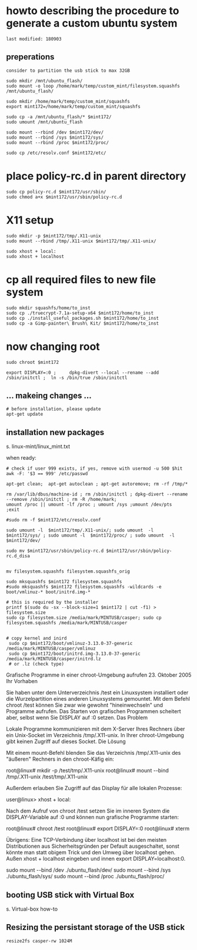 

# howto describing the procedure to generate a custom ubuntu system
    last modified: 180903
    
##


    
## preperations

    consider to partition the usb stick to max 32GB

    sudo mkdir /mnt/ubuntu_flash/
    sudo mount -o loop /home/mark/temp/custom_mint/filesystem.squashfs /mnt/ubuntu_flash/

    sudo mkdir /home/mark/temp/custom_mint/squashfs
    export mint172=/home/mark/temp/custom_mint/squashfs

    sudo cp -a /mnt/ubuntu_flash/* $mint172/
    sudo umount /mnt/ubuntu_flash

    sudo mount --rbind /dev $mint172/dev/
    sudo mount --rbind /sys $mint172/sys/
    sudo mount --rbind /proc $mint172/proc/

    sudo cp /etc/resolv.conf $mint172/etc/

# place policy-rc.d in parent directory
    sudo cp policy-rc.d $mint172/usr/sbin/
    sudo chmod a+x $mint172/usr/sbin/policy-rc.d

# X11 setup

    sudo mkdir -p $mint172/tmp/.X11-unix
    sudo mount --rbind /tmp/.X11-unix $mint172/tmp/.X11-unix/

    sudo xhost + local:
    sudo xhost + localhost

# cp all required files to new file system
    sudo mkdir squashfs/home/to_inst
    sudo cp ./truecrypt-7.1a-setup-x64 $mint172/home/to_inst
    sudo cp ./install_useful_packages.sh $mint172/home/to_inst
    sudo cp -a Gimp-painter\ Brush\ Kit/ $mint172/home/to_inst
    
# now changing root

    sudo chroot $mint172

    export DISPLAY=:0 ;     dpkg-divert --local --rename --add /sbin/initctl ;  ln -s /bin/true /sbin/initctl

## ... makeing changes ...

    # before installation, please update
    apt-get update

## installation new packages 
  s. linux-mint/linux_mint.txt

when ready:
    
    # check if user 999 exists, if yes, remove with usermod -u 500 $hit
    awk -F: '$3 == 999' /etc/passwd

    apt-get clean;  apt-get autoclean ; apt-get autoremove; rm -rf /tmp/*

    rm /var/lib/dbus/machine-id ; rm /sbin/initctl ; dpkg-divert --rename --remove /sbin/initctl ; rm -R /home/mark; 
    umount /proc || umount -lf /proc ; umount /sys ;umount /dev/pts   ;exit

    #sudo rm -f $mint172/etc/resolv.conf

    sudo umount -l  $mint172/tmp/.X11-unix/; sudo umount  -l  $mint172/sys/ ; sudo umount -l  $mint172/proc/ ; sudo umount  -l $mint172/dev/

    sudo mv $mint172/usr/sbin/policy-rc.d $mint172/usr/sbin/policy-rc.d_disa


    mv filesystem.squashfs filesystem.squashfs_orig
 
    sudo mksquashfs $mint172 filesystem.squashfs
    #sudo mksquashfs $mint172 filesystem.squashfs -wildcards -e boot/vmlinuz-* boot/initrd.img-*

    # this is required by the installer
    printf $(sudo du -sx --block-size=1 $mint172 | cut -f1) > filesystem.size
    sudo cp filesystem.size /media/mark/MINTUSB/casper; sudo cp filesystem.squashfs /media/mark/MINTUSB/casper
    
    
    # copy kernel and inird
     sudo cp $mint172/boot/vmlinuz-3.13.0-37-generic /media/mark/MINTUSB/casper/vmlinuz
     sudo cp $mint172/boot/initrd.img-3.13.0-37-generic /media/mark/MINTUSB/casper/initrd.lz
     # or .lz (check type)

Grafische Programme in einer chroot-Umgebung aufrufen
23. Oktober 2005
Ihr Vorhaben

Sie haben unter dem Unterverzeichnis /test ein Linuxsystem installiert oder die Wurzelpartition eines anderen Linuxsystems gemountet. Mit dem Befehl chroot /test können Sie zwar wie gewohnt "hineinwechseln" und Programme aufrufen. Das Starten von grafischen Programmen scheitert aber, selbst wenn Sie DISPLAY auf :0 setzen.
Das Problem

Lokale Programme kommunizieren mit dem X-Server Ihres Rechners über ein Unix-Socket im Verzeichnis /tmp/.X11-unix. In Ihrer chroot-Umgebung gibt keinen Zugriff auf dieses Socket.
Die Lösung

Mit einem mount-Befehl blenden Sie das Verzeichnis /tmp/.X11-unix des "äußeren" Rechners in den chroot-Käfig ein:

root@linux# mkdir -p /test/tmp/.X11-unix
root@linux# mount --bind /tmp/.X11-unix /test/tmp/.X11-unix

Außerdem erlauben Sie Zugriff auf das Display für alle lokalen Prozesse:

user@linux> xhost + local:

Nach dem Aufruf von chroot /test setzen Sie im inneren System die DISPLAY-Variable auf :0 und können nun grafische Programme starten:

root@linux# chroot /test
root@linux# export DISPLAY=:0
root@linux# xterm

Übrigens: Eine TCP-Verbindung über localhost ist bei den meisten Distributionen aus Sicherheitsgründen per Default ausgeschaltet, sonst könnte man statt obigem Trick und den Umweg über localhost gehen. Außen xhost + localhost eingeben und innen export DISPLAY=localhost:0.



sudo mount --bind /dev ./ubuntu_flash/dev/
sudo mount --bind /sys ./ubuntu_flash/sys/ 
sudo mount --bind /proc ./ubuntu_flash/proc/

## booting USB stick with Virtual Box
 s. Virtual-box how-to

## Resizing the persistant storage of the USB stick

    resize2fs casper-rw 1024M
